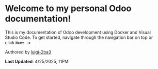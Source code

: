 # Welcome to my personal Odoo documentation!
This is my documentation of Odoo development using Docker and Visual Studio Code. To get started, navigate through the navigation bar on top or click **`Next ->`**

Authored by [luigi-2ba3](https://github.com/luigi-2ba3)

**Last Updated**: 4/25/2025, 11PM
